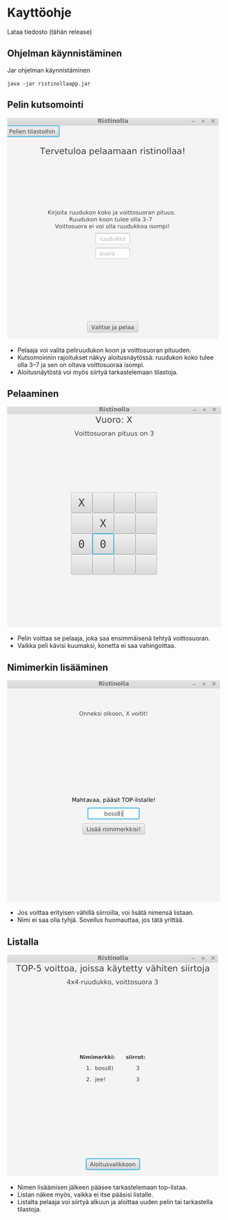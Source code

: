 # Kayttöohje

Lataa tiedosto (tähän release)

## Ohjelman käynnistäminen

 Jar ohjelman käynnistäminen
 ```
 java -jar ristinollaapp.jar
 ```

## Pelin kutsomointi

![alt-text](https://raw.githubusercontent.com/elmanevala/ot-harjoitustyo/master/dokumentaatio/aloitusnaytto.png)

* Pelaaja voi valita peliruudukon koon ja voittosuoran pituuden.
* Kutsomoinnin rajoitukset näkyy aloitusnäytössä: ruudukon koko tulee olla  3–7 ja sen on oltava voittosuoraa isompi.
* Aloitusnäytöstä voi myös siirtyä tarkastelemaan tilastoja.

## Pelaaminen

![alt-text](https://raw.githubusercontent.com/elmanevala/ot-harjoitustyo/master/dokumentaatio/pelinaytto.png)

* Pelin voittaa se pelaaja, joka saa ensimmäisenä tehtyä voittosuoran.
* Vaikka peli kävisi kuumaksi, konetta ei saa vahingoittaa.

## Nimimerkin lisääminen

![alt-text](https://raw.githubusercontent.com/elmanevala/ot-harjoitustyo/master/dokumentaatio/nimiListalle.png)

* Jos voittaa erityisen vähillä siirroilla, voi lisätä nimensä listaan.
* Nimi ei saa olla tyhjä. Sovellus huomauttaa, jos tätä yrittää.

## Listalla

![alt-text](https://raw.githubusercontent.com/elmanevala/ot-harjoitustyo/master/dokumentaatio/listaNaytto.png)

* Nimen lisäämisen jälkeen pääsee tarkastelemaan top-listaa.
* Listan näkee myös, vaikka ei itse pääsisi listalle.
* Listalta pelaaja voi siirtyä alkuun ja aloittaa uuden pelin tai tarkastella tilastoja.
